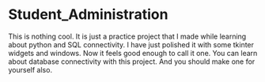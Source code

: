 # Student_Administration
This is nothing cool. It is just a practice project that I made while learning about python and SQL connectivity. I have just polished it with some tkinter widgets and windows. Now it feels good enough to call it one. You can learn about database connectivity with this project. And you should make one for yourself also.
